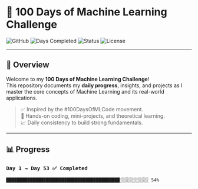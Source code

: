 # 🧠 100 Days of Machine Learning Challenge

![GitHub](https://img.shields.io/badge/ML-Challenge-blue?style=for-the-badge&logo=python)
![Days Completed](https://img.shields.io/badge/Days_Completed-53%2F100-success?style=for-the-badge)
![Status](https://img.shields.io/badge/Status-In_Progress-yellow?style=for-the-badge)
![License](https://img.shields.io/badge/License-MIT-lightgrey?style=for-the-badge)

---

## 🚀 Overview

Welcome to my **100 Days of Machine Learning Challenge**!  
This repository documents my **daily progress**, insights, and projects as I master the core concepts of Machine Learning and its real-world applications.

> ✅ Inspired by the #100DaysOfMLCode movement.  
> 🧩 Hands-on coding, mini-projects, and theoretical learning.  
> 📈 Daily consistency to build strong fundamentals.

---

## 📊 Progress

### `Day 1 → Day 53 ✅ Completed`
```text
███████████████████████████████████████████░░░░░░░░░░░ 54%
